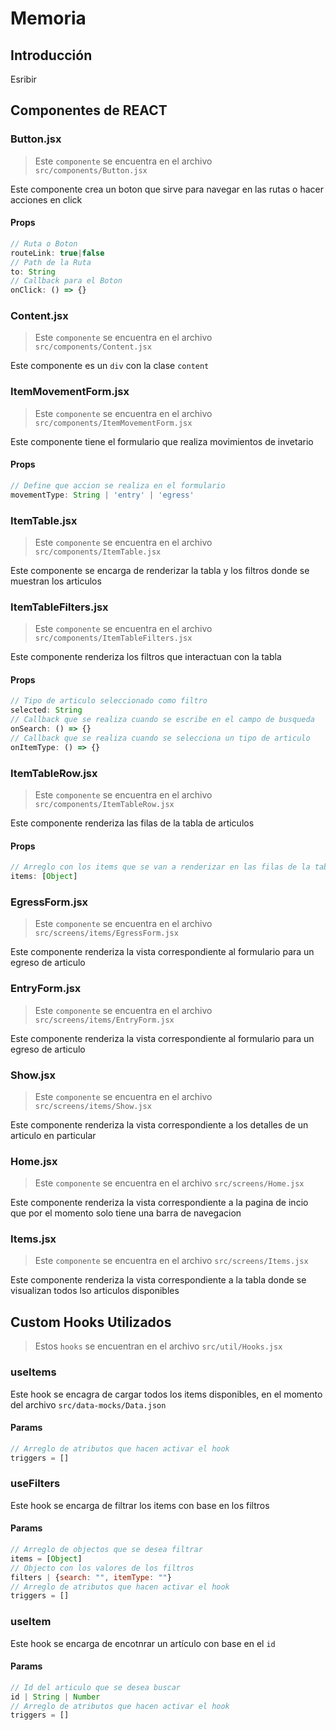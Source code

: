 # Memoria
## Introducción

Esribir

## Componentes de REACT

### Button.jsx
> Este `componente` se encuentra en el archivo `src/components/Button.jsx`

Este componente crea un boton que sirve para navegar en las rutas o hacer acciones en click

#### Props
```javascript
// Ruta o Boton
routeLink: true|false
// Path de la Ruta
to: String
// Callback para el Boton
onClick: () => {}
```

### Content.jsx
> Este `componente` se encuentra en el archivo `src/components/Content.jsx`

Este componente es un `div` con la clase `content`

### ItemMovementForm.jsx
> Este `componente` se encuentra en el archivo `src/components/ItemMovementForm.jsx`

Este componente tiene el formulario que realiza movimientos de invetario

#### Props

```javascript
// Define que accion se realiza en el formulario
movementType: String | 'entry' | 'egress'
```

### ItemTable.jsx
> Este `componente` se encuentra en el archivo `src/components/ItemTable.jsx`

Este componente se encarga de renderizar la tabla y los filtros donde se muestran los articulos

### ItemTableFilters.jsx
> Este `componente` se encuentra en el archivo `src/components/ItemTableFilters.jsx`

Este componente renderiza los filtros que interactuan con la tabla

#### Props

```javascript
// Tipo de articulo seleccionado como filtro
selected: String
// Callback que se realiza cuando se escribe en el campo de busqueda
onSearch: () => {}
// Callback que se realiza cuando se selecciona un tipo de articulo
onItemType: () => {}
```

### ItemTableRow.jsx
> Este `componente` se encuentra en el archivo `src/components/ItemTableRow.jsx`

Este componente renderiza las filas de la tabla de articulos

#### Props

```javascript
// Arreglo con los items que se van a renderizar en las filas de la tabla
items: [Object]
```

### EgressForm.jsx
> Este `componente` se encuentra en el archivo `src/screens/items/EgressForm.jsx`

Este componente renderiza la vista correspondiente al formulario para un egreso de articulo

### EntryForm.jsx
> Este `componente` se encuentra en el archivo `src/screens/items/EntryForm.jsx`

Este componente renderiza la vista correspondiente al formulario para un egreso de articulo

### Show.jsx
> Este `componente` se encuentra en el archivo `src/screens/items/Show.jsx`

Este componente renderiza la vista correspondiente a los detalles de un articulo en particular

### Home.jsx
> Este `componente` se encuentra en el archivo `src/screens/Home.jsx`

Este componente renderiza la vista correspondiente a la pagina de incio que por el momento solo tiene una barra de navegacion

### Items.jsx
> Este `componente` se encuentra en el archivo `src/screens/Items.jsx`

Este componente renderiza la vista correspondiente a la tabla donde se visualizan todos lso articulos disponibles

## Custom Hooks Utilizados

> Estos `hooks` se encuentran en el archivo `src/util/Hooks.jsx`

### useItems

Este hook se encagra de cargar todos los items disponibles, en el momento del archivo `src/data-mocks/Data.json`

#### Params
```javascript
// Arreglo de atributos que hacen activar el hook
triggers = []
```

### useFilters

Este hook se encarga de filtrar los items con base en los filtros

#### Params
```javascript
// Arreglo de objectos que se desea filtrar
items = [Object]
// Objecto con los valores de los filtros
filters | {search: "", itemType: ""}
// Arreglo de atributos que hacen activar el hook
triggers = []
```
### useItem

Este hook se encarga de encotnrar un artículo con base en el `id`

#### Params
```javascript
// Id del articulo que se desea buscar
id | String | Number
// Arreglo de atributos que hacen activar el hook
triggers = []
```
